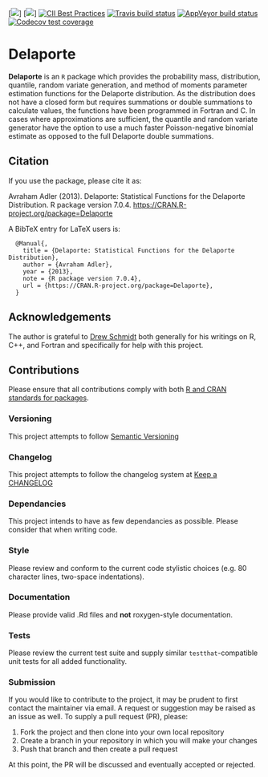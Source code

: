 <!-- badges: start -->
[![](https://www.r-pkg.org/badges/version-last-release/Delaporte)]
[![](https://cranlogs.r-pkg.org/badges/Delaporte)]
[![CII Best Practices](https://bestpractices.coreinfrastructure.org/projects/2011/badge)](https://bestpractices.coreinfrastructure.org/projects/2011)
[![Travis build status](https://travis-ci.com/aadler/Delaporte.svg?branch=master)](https://travis-ci.com/aadler/Delaporte)
[![AppVeyor build status](https://ci.appveyor.com/api/projects/status/github/aadler/Delaporte?branch=master&svg=true)](https://ci.appveyor.com/project/aadler/Delaporte)
[![Codecov test coverage](https://codecov.io/gh/aadler/Delaporte/branch/master/graph/badge.svg)](https://codecov.io/gh/aadler/Delaporte?branch=master)
<!-- badges: end -->

# Delaporte
**Delaporte** is an `R` package which provides the probability mass,
distribution, quantile, random variate generation, and method of moments
parameter estimation functions for the Delaporte distribution. As the
distribution does not have a closed form but requires summations or double
summations to calculate values, the functions have been programmed in Fortran
and C. In cases where approximations are sufficient, the quantile and random
variate generator have the option to use a much faster Poisson-negative binomial
estimate as opposed to the full Delaporte double summations.

## Citation
If you use the package, please cite it as:

  Avraham Adler (2013). Delaporte: Statistical Functions for the Delaporte
  Distribution. R package version 7.0.4.
  https://CRAN.R-project.org/package=Delaporte

A BibTeX entry for LaTeX users is:

```
  @Manual{,
    title = {Delaporte: Statistical Functions for the Delaporte Distribution},
    author = {Avraham Adler},
    year = {2013},
    note = {R package version 7.0.4},
    url = {https://CRAN.R-project.org/package=Delaporte},
  }
```

## Acknowledgements
The author is grateful to [Drew Schmidt](https://github.com/wrathematics) both
generally for his writings on R, C++, and Fortran and specifically for help with
this project.

## Contributions
Please ensure that all contributions comply with both [R and CRAN standards for packages](https://cran.r-project.org/doc/manuals/r-release/R-exts.html).

### Versioning
This project attempts to follow [Semantic Versioning](http://semver.org/)

### Changelog
This project attempts to follow the changelog system at
[Keep a CHANGELOG](http://keepachangelog.com/)

### Dependancies
This project intends to have as few dependancies as possible. Please consider
that when writing code.

### Style
Please review and conform to the current code stylistic choices (e.g. 80
character lines, two-space indentations).

### Documentation
Please provide valid .Rd files and **not** roxygen-style documentation.

### Tests
Please review the current test suite and supply similar `testthat`-compatible
unit tests for all added functionality.

### Submission
If you would like to contribute to the project, it may be prudent to first
contact the maintainer via email. A request or suggestion may be raised as an
issue as well. To supply a pull request (PR), please:

 1. Fork the project and then clone into your own local repository
 2. Create a branch in your repository in which you will make your changes
 3. Push that branch and then create a pull request
 
At this point, the PR will be discussed and eventually accepted or rejected.

